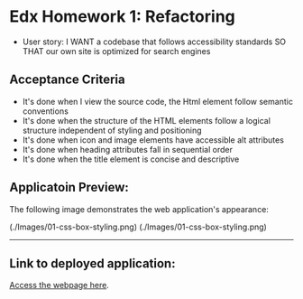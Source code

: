 # Edx Homework 1: Refactoring

* User story: 
I WANT a codebase that follows accessibility standards
SO THAT our own site is optimized for search engines



## Acceptance Criteria

* It's done when I view the source code, the Html element follow semantic conventions
* It's done when the structure of the HTML elements follow a logical structure independent of styling and positioning
* It's done when icon and image elements have accessible alt attributes
* It's done when heading attributes fall in sequential order
* It's done when the title element is concise and descriptive


## Applicatoin Preview:

The following image demonstrates the web application's appearance:

(./Images/01-css-box-styling.png)
(./Images/01-css-box-styling.png)

---

## Link to deployed application:
[Access the webpage here](hfile:///C:/Users/rikuc/week-1-challenge/edx-homework1-refactoring/02-Challenge/Develop/index.html).
